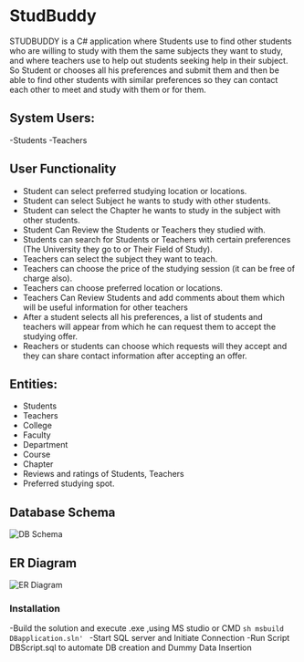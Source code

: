 # StudBuddy

STUDBUDDY is a C# application where Students use to find other students who are
willing to study with them the same subjects they want to study, and where
teachers use to help out students seeking help in their subject.
So Student or chooses all his preferences and submit them and then be able to
find other students with similar preferences so they can contact each other to
meet and study with them or for them.

## System Users:
  -Students
  -Teachers

##  User Functionality

  - Student can select preferred studying location or locations.
  - Student can select Subject he wants to study with other students.
  - Student can select the Chapter he wants to study in the subject with other
students.
  - Student Can Review the Students or Teachers they studied with.
  - Students can search for Students or Teachers with certain preferences (The
University they go to or Their Field of Study).
  - Teachers can select the subject they want to teach.
  - Teachers can choose the price of the studying session (it can be free of charge also).
  - Teachers can choose preferred location or locations.
  - Teachers Can Review Students and add comments about them which will be useful information for other teachers
  - After a student selects all his preferences, a list of students and teachers will appear from which he can request them to accept the studying offer.
  - Reachers or students can choose which requests will they accept and they can share contact information after accepting an offer.

## Entities:
  - Students
  - Teachers
  - College
  - Faculty
  - Department
  - Course
  - Chapter
  - Reviews and ratings of Students, Teachers
  - Preferred studying spot.

## Database Schema 
![DB Schema](https://github.com/marwankefah/StudBuddy/blob/master/DB_Schema.png)
## ER Diagram
![ER Diagram](https://github.com/marwankefah/StudBuddy/blob/master/ER_Diagram.png)

 
 
### Installation
  -Build the solution and execute .exe ,using MS studio or CMD
    ```sh
 msbuild DBapplication.sln'
    ```
  -Start SQL server and Initiate Connection
  -Run Script DBScript.sql to automate DB creation and Dummy Data Insertion

